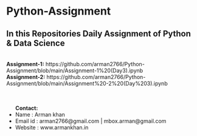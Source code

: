 # Python-Assignment

<h2>In this Repositories Daily Assignment of Python & Data Science </h2><br>
<strong>Assignment-1:</strong>  https://github.com/arman2766/Python-Assignment/blob/main/Assignment-1%20(Day3).ipynb<br>
<strong>Assignment-2:</strong> https://github.com/arman2766/Python-Assignment/blob/main/Assignment%20-2%20(Day%203).ipynb<br>
<br>
<br>
<ul>
  <strong>Contact:</strong>
 <li> Name       :  Arman khan</li>
 <li> Email id   :  arman2766@gmail.com | mbox.arman@gmail.com</li>
  <li>Website    :  www.armankhan.in</li>
</ul>
